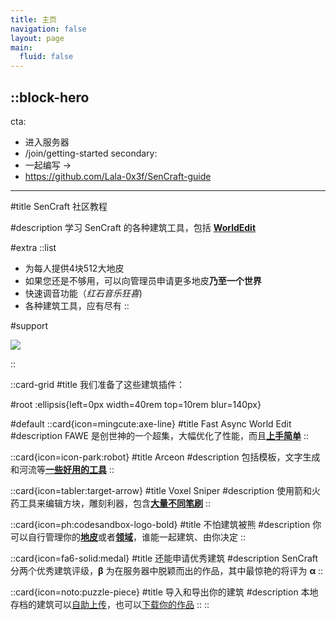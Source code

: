 ```yaml
---
title: 主页
navigation: false
layout: page
main:
  fluid: false
---
```


::block-hero
---
cta:
  - 进入服务器
  - /join/getting-started
secondary:
  - 一起编写 →
  - https://github.com/Lala-0x3f/SenCraft-guide
---

#title
SenCraft 社区教程

#description
学习 SenCraft 的各种建筑工具，包括 [**WorldEdit**]()

#extra
  ::list
  - 为每人提供4块512大地皮
  - 如果您还是不够用，可以向管理员申请更多地皮**乃至一个世界**
  - 快速调音功能（*红石音乐狂喜*)
  - 各种建筑工具，应有尽有
  ::

#support
  
  ![](/cover.png)


  
::

::card-grid
#title
我们准备了这些建筑插件：

#root
:ellipsis{left=0px width=40rem top=10rem blur=140px}

#default
::card{icon=mingcute:axe-line}
#title
Fast Async World Edit
#description
FAWE 是创世神的一个超集，大幅优化了性能，而且[**上手简单**](we)
::

::card{icon=icon-park:robot}
#title
Arceon
#description
包括模板，文字生成和河流等[**一些好用的工具**](arceon)
::

::card{icon=tabler:target-arrow}
#title
Voxel Sniper
#description
使用箭和火药工具来编辑方块，雕刻利器，包含[**大量不同笔刷**](vs)
::

::card{icon=ph:codesandbox-logo-bold}
#title
不怕建筑被熊
#description
你可以自行管理你的[**地皮**](plots)或者[**领域**](realms)，谁能一起建筑、由你决定
::

::card{icon=fa6-solid:medal}
#title
还能申请优秀建筑
#description
SenCraft 分两个优秀建筑评级，**β** 为在服务器中脱颖而出的作品，其中最惊艳的将评为 **α**
::

::card{icon=noto:puzzle-piece}
#title
导入和导出你的建筑
#description
本地存档的建筑可以[自助上传](join/import-export#导入)，也可以[下载你的作品](join/import-export#导出)
::
::
